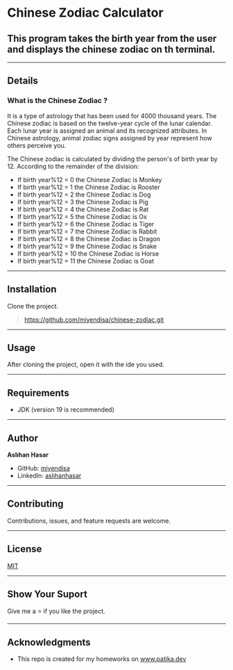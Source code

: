# Chinese Zodiac Calculator
## This program takes the birth year from the user and displays the chinese zodiac on th terminal.

--- 

## Details
### What is the Chinese Zodiac ?

It is a type of astrology that has been used for 4000 thousand years.
The Chinese zodiac is based on the twelve-year cycle of the lunar calendar. 
Each lunar year is assigned an animal and its recognized attributes.
In Chinese astrology, animal zodiac signs assigned by year represent
how others perceive you.

The Chinese zodiac is calculated by dividing the person's of birth 
year by 12. According to the remainder of the division:
* If birth year%12 = 0 the Chinese Zodiac is Monkey
* If birth year%12 = 1 the Chinese Zodiac is Rooster
* If birth year%12 = 2 the Chinese Zodiac is Dog
* If birth year%12 = 3 the Chinese Zodiac is Pig
* If birth year%12 = 4 the Chinese Zodiac is Rat
* If birth year%12 = 5 the Chinese Zodiac is Ox
* If birth year%12 = 6 the Chinese Zodiac is Tiger
* If birth year%12 = 7 the Chinese Zodiac is Rabbit
* If birth year%12 = 8 the Chinese Zodiac is Dragon
* If birth year%12 = 9 the Chinese Zodiac is Snake
* If birth year%12 = 10 the Chinese Zodiac is Horse
* If birth year%12 = 11 the Chinese Zodiac is Goat


---

## Installation
Clone the project.
> https://github.com/miyendisa/chinese-zodiac.git

---

## Usage
After cloning the project, open it with the ide you used.

---

## Requirements
* JDK (version 19 is recommended)

---

## Author
**Aslıhan Hasar**

* GitHub: [miyendisa](https://github.com/miyendisa)
* LinkedIn: [aslıhanhasar](https://www.linkedin.com/in/asl%C4%B1hanhasar
  )
---

## Contributing
Contributions, issues, and feature requests are welcome.

---

## License

[MIT](https://choosealicense.com/licenses/mit/)

---

## Show Your Suport
Give me a &#11088; if you like the project.

---

## Acknowledgments
* This repo is created for my homeworks on www.patika.dev